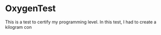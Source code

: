 # OxygenTest  
This is a test to certify my programming level. In this test, I had to create a kilogram con                                                
    
